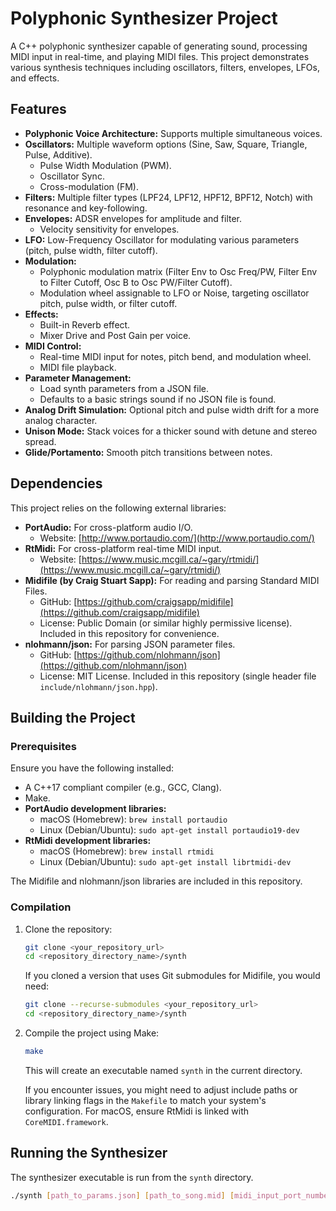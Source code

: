 # Polyphonic Synthesizer Project

A C++ polyphonic synthesizer capable of generating sound, processing MIDI input in real-time, and playing MIDI files. This project demonstrates various synthesis techniques including oscillators, filters, envelopes, LFOs, and effects.

## Features

*   **Polyphonic Voice Architecture:** Supports multiple simultaneous voices.
*   **Oscillators:** Multiple waveform options (Sine, Saw, Square, Triangle, Pulse, Additive).
    *   Pulse Width Modulation (PWM).
    *   Oscillator Sync.
    *   Cross-modulation (FM).
*   **Filters:** Multiple filter types (LPF24, LPF12, HPF12, BPF12, Notch) with resonance and key-following.
*   **Envelopes:** ADSR envelopes for amplitude and filter.
    *   Velocity sensitivity for envelopes.
*   **LFO:** Low-Frequency Oscillator for modulating various parameters (pitch, pulse width, filter cutoff).
*   **Modulation:**
    *   Polyphonic modulation matrix (Filter Env to Osc Freq/PW, Filter Env to Filter Cutoff, Osc B to Osc PW/Filter Cutoff).
    *   Modulation wheel assignable to LFO or Noise, targeting oscillator pitch, pulse width, or filter cutoff.
*   **Effects:**
    *   Built-in Reverb effect.
    *   Mixer Drive and Post Gain per voice.
*   **MIDI Control:**
    *   Real-time MIDI input for notes, pitch bend, and modulation wheel.
    *   MIDI file playback.
*   **Parameter Management:**
    *   Load synth parameters from a JSON file.
    *   Defaults to a basic strings sound if no JSON file is found.
*   **Analog Drift Simulation:** Optional pitch and pulse width drift for a more analog character.
*   **Unison Mode:** Stack voices for a thicker sound with detune and stereo spread.
*   **Glide/Portamento:** Smooth pitch transitions between notes.

## Dependencies

This project relies on the following external libraries:

*   **PortAudio:** For cross-platform audio I/O.
    *   Website: [http://www.portaudio.com/](http://www.portaudio.com/)
*   **RtMidi:** For cross-platform real-time MIDI input.
    *   Website: [https://www.music.mcgill.ca/~gary/rtmidi/](https://www.music.mcgill.ca/~gary/rtmidi/)
*   **Midifile (by Craig Stuart Sapp):** For reading and parsing Standard MIDI Files.
    *   GitHub: [https://github.com/craigsapp/midifile](https://github.com/craigsapp/midifile)
    *   License: Public Domain (or similar highly permissive license). Included in this repository for convenience.
*   **nlohmann/json:** For parsing JSON parameter files.
    *   GitHub: [https://github.com/nlohmann/json](https://github.com/nlohmann/json)
    *   License: MIT License. Included in this repository (single header file `include/nlohmann/json.hpp`).

## Building the Project

### Prerequisites

Ensure you have the following installed:

*   A C++17 compliant compiler (e.g., GCC, Clang).
*   Make.
*   **PortAudio development libraries:**
    *   macOS (Homebrew): `brew install portaudio`
    *   Linux (Debian/Ubuntu): `sudo apt-get install portaudio19-dev`
*   **RtMidi development libraries:**
    *   macOS (Homebrew): `brew install rtmidi`
    *   Linux (Debian/Ubuntu): `sudo apt-get install librtmidi-dev`

The Midifile and nlohmann/json libraries are included in this repository.

### Compilation

1.  Clone the repository:
    ```bash
    git clone <your_repository_url>
    cd <repository_directory_name>/synth
    ```
    If you cloned a version that uses Git submodules for Midifile, you would need:
    ```bash
    git clone --recurse-submodules <your_repository_url>
    cd <repository_directory_name>/synth
    ```

2.  Compile the project using Make:
    ```bash
    make
    ```
    This will create an executable named `synth` in the current directory.

    If you encounter issues, you might need to adjust include paths or library linking flags in the `Makefile` to match your system's configuration. For macOS, ensure RtMidi is linked with `CoreMIDI.framework`.

## Running the Synthesizer

The synthesizer executable is run from the `synth` directory.

```bash
./synth [path_to_params.json] [path_to_song.mid] [midi_input_port_number]